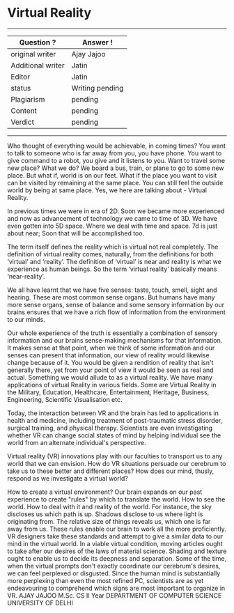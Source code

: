 # Virtual Reality

---
Question ? | Answer ! |
--- | --- |
original writer | Ajay Jajoo
Additional writer | Jatin
Editor | Jatin
status | Writing pending
Plagiarism | pending
Content | pending
Verdict | pending
---

Who thought of everything would be achievable, in coming times? You want to talk to someone who is far away from you, you have phone. You want to give command to a robot, you give and it listens to you. Want to travel some new place? What we do? We board a bus, train, or plane to go to some new place. But what if, world is on our feet.
What if the place you want to visit can be visited by remaining at the same place. You can still feel the outside world by being at same place. Yes, we here are talking about - Virtual Reality.

In previous times we were in era of 2D. Soon we became more experienced and now as
advancement of technology we came to time of 3D. We have even gotten into 5D space.
Where we deal with time and space. 7d is just about near; Soon that will be
accomplished too.

The term itself defines the reality which is virtual not real completely. The definition of
virtual reality comes, naturally, from the definitions for both ‘virtual’ and ‘reality’. The
definition of ‘virtual’ is near and reality is what we experience as human beings. So the
term ‘virtual reality’ basically means ‘near-reality’.

We all have learnt that we have five senses: taste, touch, smell, sight and hearing.
These are most common sense organs. But humans have many more sense organs,
sense of balance and some sensory information by our brains ensures that we have a
rich flow of information from the environment to our minds.

Our whole experience of the truth is essentially a combination of sensory information
and our brains sense-making mechanisms for that information. It makes sense at that
point, when we think of some information and our senses can present that information,
our view of reality would likewise change because of it. You would be given a rendition
of reality that isn&#39;t generally there, yet from your point of view it would be seen as real
and actual. Something we would allude to as a virtual reality.
We have many applications of virtual Reality in various fields. Some are Virtual Reality in
the Military, Education, Healthcare, Entertainment, Heritage, Business, Engineering,
Scientific Visualisation etc.

Today, the interaction between VR and the brain has led to applications in health and
medicine, including treatment of post-traumatic stress disorder, surgical training, and
physical therapy. Scientists are even investigating whether VR can change social states
of mind by helping individual see the world from an alternate individual&#39;s perspective.

Virtual reality (VR) innovations play with our faculties to transport us to any world that we
can envision. How do VR situations persuade our cerebrum to take us to these better
and different places? How does our mind, thusly, respond as we investigate a virtual
world?

How to create a virtual environment?
Our brain expands on our past experience to create &quot;rules&quot; by which to translate the world.
How to see the world. How to deal with it and reality of the world. For instance, the sky
discloses us which path is up. Shadows disclose to us where light is originating from. The
relative size of things reveals us, which one is far away from us. These rules enable our brain
to work all the more proficiently.
VR designers take these standards and attempt to give a similar data to our mind in the virtual
world. In a viable virtual condition, moving articles ought to take after our desires of the laws
of material science. Shading and texture ought to enable us to decide its deepness and
separation. Some of the time, when the virtual prompts don&#39;t exactly coordinate our
cerebrum&#39;s desires, we can feel perplexed or disgusted. Since the human mind is substantially
more perplexing than even the most refined PC, scientists are as yet endeavouring to
comprehend which signs are most important to organize in VR.
AJAY JAJOO
M.Sc. CS II Year
DEPARTMENT OF COMPUTER SCIENCE
UNIVERSITY OF DELHI
